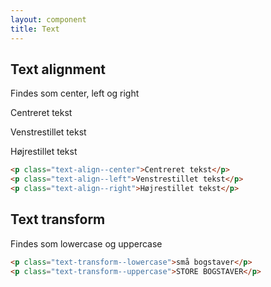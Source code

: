 ```yaml
---
layout: component
title: Text
---
```


## Text alignment

Findes som center, left og right

<div class="margin-l--tb">
  <p class="text-align--center">Centreret tekst</p>
  <p class="text-align--left">Venstrestillet tekst</p>
  <p class="text-align--right">Højrestillet tekst</p>
</div>

```html
<p class="text-align--center">Centreret tekst</p>
<p class="text-align--left">Venstrestillet tekst</p>
<p class="text-align--right">Højrestillet tekst</p>
```

## Text transform

Findes som lowercase og uppercase

```html
<p class="text-transform--lowercase">små bogstaver</p>
<p class="text-transform--uppercase">STORE BOGSTAVER</p>
```
